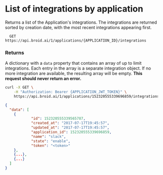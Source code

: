 # List of integrations by application

Returns a list of the Application's integrations. The integrations are returned sorted by creation date, with the most recent integrations appearing first.

```definition
  GET https://api.broid.ai/1/applications/{APPLICATION_ID}/integrations
```

### Returns

A dictionary with a ``data`` property that contains an array of up to limit integrations. Each entry in the array is a separate integration object. If no more integration are available, the resulting array will be empty. __This request should never return an error.__

```bash
curl -X GET \
    -H "Authorization: Bearer {APPLICATION_JWT_TOKEN}" \
    https://api.broid.ai/1/applications/152320555339696859/integrations
```

```json
{
  "data": [
    {
			"id": 152320555339565787,
			"created_at": "2017-07-17T19:45:57",
			"updated_at": "2017-07-17T19:45:57",
			"application_id": 152320555339696859,
			"name": "slack",
			"state": "enable",
			"token": "<token>"
    },
    {...},
    {...}
  ]
}
```
